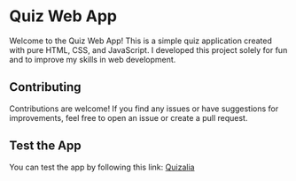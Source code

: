 # **Quiz Web App**
Welcome to the Quiz Web App! This is a simple quiz application created with pure HTML, CSS, and JavaScript. I developed this project solely for fun and to improve my skills in web development.

## Contributing
Contributions are welcome! If you find any issues or have suggestions for improvements, feel free to open an issue or create a pull request.

## Test the App
You can test the app by following this link: [Quizalia](https://quizalia.vercel.app/)
